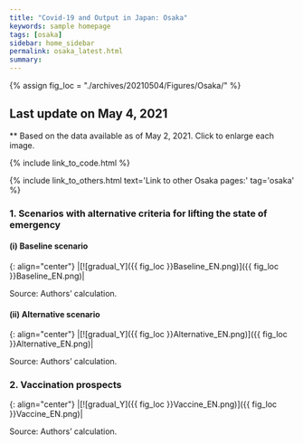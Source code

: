 ```yaml
---
title: "Covid-19 and Output in Japan: Osaka"
keywords: sample homepage
tags: [osaka]
sidebar: home_sidebar
permalink: osaka_latest.html
summary:
---
```


{% assign fig_loc = "./archives/20210504/Figures/Osaka/" %}

## Last update on May 4, 2021
** Based on the data available as of May 2, 2021. Click to enlarge each image.

{% include link_to_code.html %}

{% include link_to_others.html text='Link to other Osaka pages:' tag='osaka' %}



<!-- #### (i) Baseline scenario

{: align="center"}
|[![gradual_Y]({{ fig_loc }}GradualRecovery1.png)]({{ fig_loc }}GradualRecovery1.png)|

Source: Authors’ calculation.

#### (ii) Alternative scenario

{: align="center"}
|[![gradual_Y]({{ fig_loc }}GradualRecovery3.png)]({{ fig_loc }}GradualRecovery3.png)|

Source: Authors’ calculation. -->


<!-- ### 2.

#### (i) Variant scenario (A)

{: align="center"}
|[![gradual_Y]({{ fig_loc }}ThresholdsON41.png)]({{ fig_loc }}ThresholdsON41.png)|

Source: Authors’ calculation. -->

<!-- #### (iii) Variant scenario -->
### 1. Scenarios with alternative criteria for lifting the state of emergency

#### (i) Baseline scenario

{: align="center"}
|[![gradual_Y]({{ fig_loc }}Baseline_EN.png)]({{ fig_loc }}Baseline_EN.png)|

Source: Authors’ calculation.

#### (ii) Alternative scenario

{: align="center"}
|[![gradual_Y]({{ fig_loc }}Alternative_EN.png)]({{ fig_loc }}Alternative_EN.png)|

Source: Authors’ calculation.

### 2. Vaccination prospects

{: align="center"}
|[![gradual_Y]({{ fig_loc }}Vaccine_EN.png)]({{ fig_loc }}Vaccine_EN.png)|

Source: Authors’ calculation.
